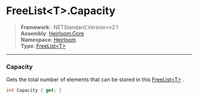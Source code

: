 # FreeList\<T>.Capacity

> **Framework**: .NETStandard,Version=v2.1  
> **Assembly**: [Heirloom.Core][0]  
> **Namespace**: [Heirloom][0]  
> **Type**: [FreeList\<T>][1]

--------------------------------------------------------------------------------

### Capacity

Gets the total number of elements that can be stored in this [FreeList\<T>][1] .

```cs
int Capacity { get; }
```

[0]: ../Heirloom.Core.md
[1]: Heirloom.FreeList[T].md
